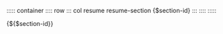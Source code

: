 
<!-- #region {$section-id} -->

::::: container
:::: row
::: col resume resume-section
{$section-id}
:::
::::
:::::

<!-- ::::: container resume -->
{${$section-id}}
<!-- ::::: -->

<!-- #endregion {$section-id} -->
